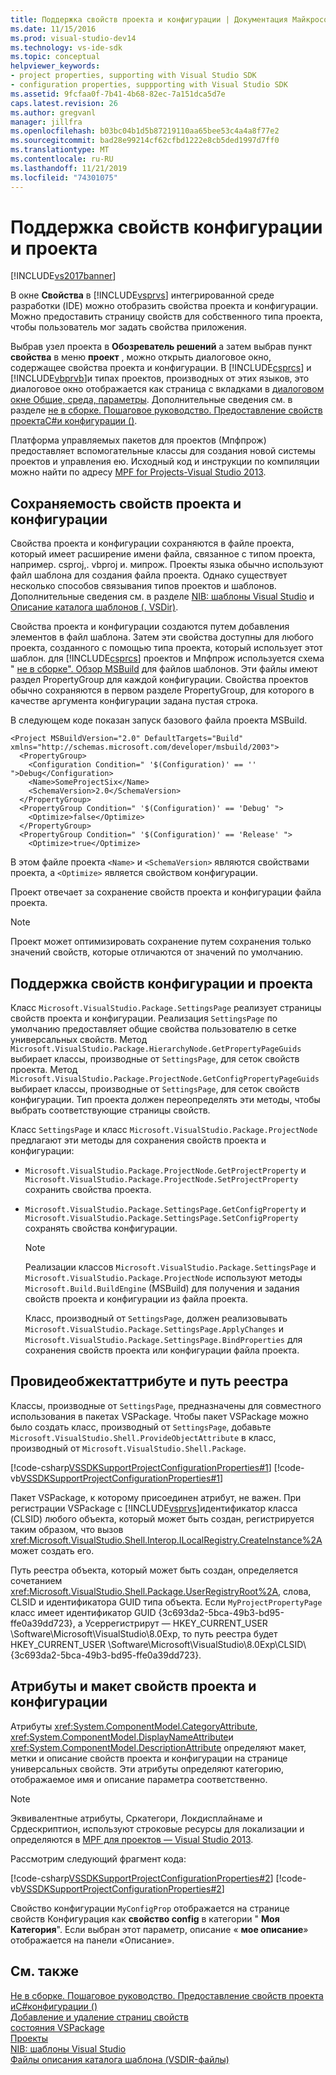 ```yaml
---
title: Поддержка свойств проекта и конфигурации | Документация Майкрософт
ms.date: 11/15/2016
ms.prod: visual-studio-dev14
ms.technology: vs-ide-sdk
ms.topic: conceptual
helpviewer_keywords:
- project properties, supporting with Visual Studio SDK
- configuration properties, suppporting with Visual Studio SDK
ms.assetid: 9fcfaa0f-7b41-4b68-82ec-7a151dca5d7e
caps.latest.revision: 26
ms.author: gregvanl
manager: jillfra
ms.openlocfilehash: b03bc04b1d5b87219110aa65bee53c4a4a8f77e2
ms.sourcegitcommit: bad28e99214cf62cfbd1222e8cb5ded1997d7ff0
ms.translationtype: MT
ms.contentlocale: ru-RU
ms.lasthandoff: 11/21/2019
ms.locfileid: "74301075"
---
```

# <a name="support-for-project-and-configuration-properties"></a>Поддержка свойств конфигурации и проекта
[!INCLUDE[vs2017banner](../../includes/vs2017banner.md)]

В окне **Свойства** в [!INCLUDE[vsprvs](../../includes/vsprvs-md.md)] интегрированной среде разработки (IDE) можно отобразить свойства проекта и конфигурации. Можно предоставить страницу свойств для собственного типа проекта, чтобы пользователь мог задать свойства приложения.  
  
 Выбрав узел проекта в **Обозреватель решений** а затем выбрав пункт **свойства** в меню **проект** , можно открыть диалоговое окно, содержащее свойства проекта и конфигурации. В [!INCLUDE[csprcs](../../includes/csprcs-md.md)] и [!INCLUDE[vbprvb](../../includes/vbprvb-md.md)]и типах проектов, производных от этих языков, это диалоговое окно отображается как страница с вкладками в [диалоговом окне Общие, среда, параметры](../../ide/reference/general-environment-options-dialog-box.md). Дополнительные сведения см. в разделе [не в сборке. Пошаговое руководство. Предоставление свойств проектаC#и конфигурации ()](https://msdn.microsoft.com/d850d63b-25e2-4505-9f3d-eb038d7c1d0e).  
  
 Платформа управляемых пакетов для проектов (Мпфпрож) предоставляет вспомогательные классы для создания новой системы проектов и управления ею. Исходный код и инструкции по компиляции можно найти по адресу [MPF for Projects-Visual Studio 2013](https://archive.codeplex.com/?p=mpfproj12).  
  
## <a name="persistence-of-project-and-configuration-properties"></a>Сохраняемость свойств проекта и конфигурации  
 Свойства проекта и конфигурации сохраняются в файле проекта, который имеет расширение имени файла, связанное с типом проекта, например. csproj,. vbproj и. мипрож. Проекты языка обычно используют файл шаблона для создания файла проекта. Однако существует несколько способов связывания типов проектов и шаблонов. Дополнительные сведения см. в разделе [NIB: шаблоны Visual Studio](https://msdn.microsoft.com/141fccaa-d68f-4155-822b-27f35dd94041) и [Описание каталога шаблонов (. VSDir)](../../extensibility/internals/template-directory-description-dot-vsdir-files.md).  
  
 Свойства проекта и конфигурации создаются путем добавления элементов в файл шаблона. Затем эти свойства доступны для любого проекта, созданного с помощью типа проекта, который использует этот шаблон. для [!INCLUDE[csprcs](../../includes/csprcs-md.md)] проектов и Мпфпрож используется схема " [не в сборке". Обзор MSBuild](https://msdn.microsoft.com/b588fd73-a45b-4706-908f-cc131bccfbde) для файлов шаблонов. Эти файлы имеют раздел PropertyGroup для каждой конфигурации. Свойства проектов обычно сохраняются в первом разделе PropertyGroup, для которого в качестве аргумента конфигурации задана пустая строка.  
  
 В следующем коде показан запуск базового файла проекта MSBuild.  
  
```  
<Project MSBuildVersion="2.0" DefaultTargets="Build" xmlns="http://schemas.microsoft.com/developer/msbuild/2003">  
  <PropertyGroup>  
    <Configuration Condition=" '$(Configuration)' == '' ">Debug</Configuration>  
    <Name>SomeProjectSix</Name>  
    <SchemaVersion>2.0</SchemaVersion>  
  </PropertyGroup>  
  <PropertyGroup Condition=" '$(Configuration)' == 'Debug' ">  
    <Optimize>false</Optimize>  
  </PropertyGroup>  
  <PropertyGroup Condition=" '$(Configuration)' == 'Release' ">  
    <Optimize>true</Optimize>  
```  
  
 В этом файле проекта `<Name>` и `<SchemaVersion>` являются свойствами проекта, а `<Optimize>` является свойством конфигурации.  
  
 Проект отвечает за сохранение свойств проекта и конфигурации файла проекта.  
  
> [!NOTE]
> Проект может оптимизировать сохранение путем сохранения только значений свойств, которые отличаются от значений по умолчанию.  
  
## <a name="support-for-project-and-configuration-properties"></a>Поддержка свойств конфигурации и проекта  
 Класс `Microsoft.VisualStudio.Package.SettingsPage` реализует страницы свойств проекта и конфигурации. Реализация `SettingsPage` по умолчанию предоставляет общие свойства пользователю в сетке универсальных свойств. Метод `Microsoft.VisualStudio.Package.HierarchyNode.GetPropertyPageGuids` выбирает классы, производные от `SettingsPage`, для сеток свойств проекта. Метод `Microsoft.VisualStudio.Package.ProjectNode.GetConfigPropertyPageGuids` выбирает классы, производные от `SettingsPage`, для сеток свойств конфигурации. Тип проекта должен переопределять эти методы, чтобы выбрать соответствующие страницы свойств.  
  
 Класс `SettingsPage` и класс `Microsoft.VisualStudio.Package.ProjectNode` предлагают эти методы для сохранения свойств проекта и конфигурации:  
  
- `Microsoft.VisualStudio.Package.ProjectNode.GetProjectProperty` и `Microsoft.VisualStudio.Package.ProjectNode.SetProjectProperty` сохранить свойства проекта.  
  
- `Microsoft.VisualStudio.Package.SettingsPage.GetConfigProperty` и `Microsoft.VisualStudio.Package.SettingsPage.SetConfigProperty` сохранять свойства конфигурации.  
  
  > [!NOTE]
  > Реализации классов `Microsoft.VisualStudio.Package.SettingsPage` и `Microsoft.VisualStudio.Package.ProjectNode` используют методы `Microsoft.Build.BuildEngine` (MSBuild) для получения и задания свойств проекта и конфигурации из файла проекта.  
  
  Класс, производный от `SettingsPage`, должен реализовывать `Microsoft.VisualStudio.Package.SettingsPage.ApplyChanges` и `Microsoft.VisualStudio.Package.SettingsPage.BindProperties` для сохранения свойств проекта или конфигурации файла проекта.  
  
## <a name="provideobjectattribute-and-registry-path"></a>Провидеобжектаттрибуте и путь реестра  
 Классы, производные от `SettingsPage`, предназначены для совместного использования в пакетах VSPackage. Чтобы пакет VSPackage можно было создать класс, производный от `SettingsPage`, добавьте `Microsoft.VisualStudio.Shell.ProvideObjectAttribute` в класс, производный от `Microsoft.VisualStudio.Shell.Package`.  
  
 [!code-csharp[VSSDKSupportProjectConfigurationProperties#1](../../snippets/csharp/VS_Snippets_VSSDK/vssdksupportprojectconfigurationproperties/cs/vssdksupportprojectconfigurationpropertiespackage.cs#1)]
 [!code-vb[VSSDKSupportProjectConfigurationProperties#1](../../snippets/visualbasic/VS_Snippets_VSSDK/vssdksupportprojectconfigurationproperties/vb/vssdksupportprojectconfigurationpropertiespackage.vb#1)]  
  
 Пакет VSPackage, к которому присоединен атрибут, не важен. При регистрации VSPackage с [!INCLUDE[vsprvs](../../includes/vsprvs-md.md)]идентификатор класса (CLSID) любого объекта, который может быть создан, регистрируется таким образом, что вызов <xref:Microsoft.VisualStudio.Shell.Interop.ILocalRegistry.CreateInstance%2A> может создать его.  
  
 Путь реестра объекта, который может быть создан, определяется сочетанием <xref:Microsoft.VisualStudio.Shell.Package.UserRegistryRoot%2A>, слова, CLSID и идентификатора GUID типа объекта. Если `MyProjectPropertyPage` класс имеет идентификатор GUID {3c693da2-5bca-49b3-bd95-ffe0a39dd723}, а Усеррегистрирут — HKEY_CURRENT_USER \Software\Microsoft\VisualStudio\8.0Exp, то путь реестра будет HKEY_CURRENT_USER \Software\Microsoft\VisualStudio\8.0Exp\CLSID\\{3c693da2-5bca-49b3-bd95-ffe0a39dd723}.  
  
## <a name="project-and-configuration-property-attributes-and-layout"></a>Атрибуты и макет свойств проекта и конфигурации  
 Атрибуты <xref:System.ComponentModel.CategoryAttribute>, <xref:System.ComponentModel.DisplayNameAttribute>и <xref:System.ComponentModel.DescriptionAttribute> определяют макет, метки и описание свойств проекта и конфигурации на странице универсальных свойств. Эти атрибуты определяют категорию, отображаемое имя и описание параметра соответственно.  
  
> [!NOTE]
> Эквивалентные атрибуты, Сркатегори, Локдисплайнаме и Срдескриптион, используют строковые ресурсы для локализации и определяются в [MPF для проектов — Visual Studio 2013](https://archive.codeplex.com/?p=mpfproj12).  
  
 Рассмотрим следующий фрагмент кода:  
  
 [!code-csharp[VSSDKSupportProjectConfigurationProperties#2](../../snippets/csharp/VS_Snippets_VSSDK/vssdksupportprojectconfigurationproperties/cs/myprojectpropertypage.cs#2)]
 [!code-vb[VSSDKSupportProjectConfigurationProperties#2](../../snippets/visualbasic/VS_Snippets_VSSDK/vssdksupportprojectconfigurationproperties/vb/myprojectpropertypage.vb#2)]  
  
 Свойство конфигурации `MyConfigProp` отображается на странице свойств Конфигурация как **свойство config** в категории " **Моя Категория**". Если выбран этот параметр, описание « **мое описание**» отображается на панели «Описание».  
  
## <a name="see-also"></a>См. также  
 [Не в сборке. Пошаговое руководство. Предоставление свойств проекта иC#конфигурации ()](https://msdn.microsoft.com/d850d63b-25e2-4505-9f3d-eb038d7c1d0e)   
 [Добавление и удаление страниц свойств](../../extensibility/adding-and-removing-property-pages.md)   
   [состояния VSPackage](../../misc/vspackage-state.md)  
 [Проекты](../../extensibility/internals/projects.md)   
 [NIB: шаблоны Visual Studio](https://msdn.microsoft.com/141fccaa-d68f-4155-822b-27f35dd94041)   
 [Файлы описания каталога шаблона (VSDIR-файлы)](../../extensibility/internals/template-directory-description-dot-vsdir-files.md)
